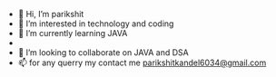 - 👋 Hi, I’m parikshit
- 👀 I’m interested in technology and coding
- 🌱 I’m currently learning JAVA
- <br>
- 💞️ I’m looking to collaborate on JAVA and DSA
- 📫 for any querry my contact me parikshitkandel6034@gmail.com

